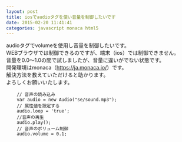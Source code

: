 ```yaml
---
layout: post
title: iosでaudioタグを使い音量を制御したいです
date: 2015-02-20 11:41:41
categories: javascript monaca html5
---
```

<!-- {% raw %} -->
<p>audioタグでvolumeを使用し音量を制御したいです。<br>
WEBブラウザでは制御できるのですが、端末（ios）では制御できません。<br>
音量を0.0～1.0の間で試しましたが、音量に違いがでない状態です。<br>
開発環境はmonaca（<a href="https://ja.monaca.io/" rel="nofollow">https://ja.monaca.io/</a>）です。<br>
解決方法を教えていただけると助かります。<br>
よろしくお願いいたします。</p>

<pre><code>    // 音声の読み込み
    var audio = new Audio("se/sound.mp3");
    // 属性値を設定する
    audio.loop = 'true';
    //音声の再生
    audio.play();
    // 音声のボリューム制御
    audio.volume = 0.1;
</code></pre>
<!-- {% endraw %} -->
